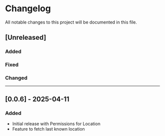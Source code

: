 # Changelog

All notable changes to this project will be documented in this file.

## [Unreleased]

### Added

### Fixed

### Changed

---

## [0.0.6] - 2025-04-11

### Added
- Initial release with Permissions for Location
- Feature to fetch last known location
